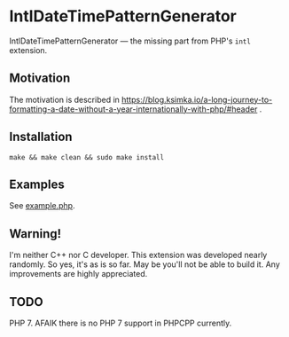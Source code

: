 # IntlDateTimePatternGenerator

IntlDateTimePatternGenerator — the missing part from PHP's `intl` extension.

## Motivation

The motivation is described in https://blog.ksimka.io/a-long-journey-to-formatting-a-date-without-a-year-internationally-with-php/#header .

## Installation

```
make && make clean && sudo make install
````

## Examples

See [example.php](example.php).

## Warning!

I'm neither C++ nor C developer. This extension was developed nearly randomly. So yes, it's as is so far. May be you'll not be able to build it. Any improvements are highly appreciated.

## TODO

PHP 7. AFAIK there is no PHP 7 support in PHPCPP currently.
